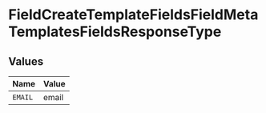 # FieldCreateTemplateFieldsFieldMetaTemplatesFieldsResponseType


## Values

| Name    | Value   |
| ------- | ------- |
| `EMAIL` | email   |